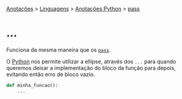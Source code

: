 <link rel="stylesheet" type="text/css" href="../../CSS/dark-theme.css">

[Anotações](../../) > [Linguagens](../Index.md) > [Anotações Python](./Index.md) > [pass](./FunctionsEllipsis.md)

# ...

Funciona da mesma maneira que os [`pass`](./FunctionPass.md). 

O [Python](./Index.md) nos permite utilizar a ellipse, através dos `...` para quando queremos deixar a implementação do bloco da função para depois, evitando então erro de bloco vazio.

```python
def minha_funcao():
    ...
```